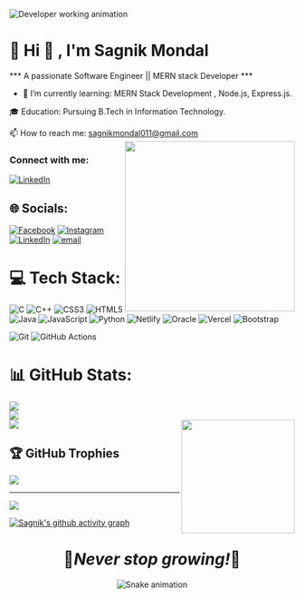 
 <img 
    src="https://user-images.githubusercontent.com/109351602/202650321-7f4da361-f98f-4345-8df4-adf352a11322.gif" 
    alt="Developer working animation" 
    style="max-width: 100%; height: auto; display: block; margin: auto">


# 💫 Hi 👋 , I'm Sagnik Mondal
*** A passionate Software Engineer || MERN stack Developer ***

- 🌱  I’m currently learning: MERN Stack Development , Node.js, Express.js.

🎓 Education: Pursuing B.Tech in Information Technology.

📫 How to reach me: sagnikmondal011@gmail.com 
<img  align="right" src="https://cdn.pixabay.com/animation/2022/09/07/08/55/08-55-43-_512.gif" width="300">

 ### Connect with me:

[![LinkedIn](https://img.shields.io/badge/LinkedIn-blue?logo=linkedin&style=for-the-badge)](https://www.linkedin.com/in/sagnik-mondal-118b08311)
<br>
<!--<img align="right" src="https://profile-counter.glitch.me/{SAgNik-MonDA}/count.svg" alt="sagnik :: Visitor's Count" />-->

## 🌐 Socials:
[![Facebook](https://img.shields.io/badge/Facebook-%231877F2.svg?logo=Facebook&logoColor=white)](https://www.facebook.com/sagnik.mondalbabai.7?mibextid=ZbWKwL) [![Instagram](https://img.shields.io/badge/Instagram-%23E4405F.svg?logo=Instagram&logoColor=white)](https://instagram.com/sagnik_mondal_12) [![LinkedIn](https://img.shields.io/badge/LinkedIn-%230077B5.svg?logo=linkedin&logoColor=white)](https://www.linkedin.com/in/sagnik-mondal-118b08311?utm_source=share&utm_campaign=share_via&utm_content=profile&utm_medium=android_app) [![email](https://img.shields.io/badge/Email-D14836?logo=gmail&logoColor=white)](mailto:sagnikmondal011@gmail.com) 

# 💻  Tech Stack:

![C](https://img.shields.io/badge/c-%2300599C.svg?style=for-the-badge&logo=c&logoColor=white) ![C++](https://img.shields.io/badge/c++-%2300599C.svg?style=for-the-badge&logo=c%2B%2B&logoColor=white) ![CSS3](https://img.shields.io/badge/css3-%231572B6.svg?style=for-the-badge&logo=css3&logoColor=white) ![HTML5](https://img.shields.io/badge/html5-%23E34F26.svg?style=for-the-badge&logo=html5&logoColor=white) ![Java](https://img.shields.io/badge/java-%23ED8B00.svg?style=for-the-badge&logo=openjdk&logoColor=white) ![JavaScript](https://img.shields.io/badge/javascript-%23323330.svg?style=for-the-badge&logo=javascript&logoColor=%23F7DF1E) ![Python](https://img.shields.io/badge/python-3670A0?style=for-the-badge&logo=python&logoColor=ffdd54) ![Netlify](https://img.shields.io/badge/netlify-%23000000.svg?style=for-the-badge&logo=netlify&logoColor=#00C7B7) ![Oracle](https://img.shields.io/badge/Oracle-F80000?style=for-the-badge&logo=oracle&logoColor=white) ![Vercel](https://img.shields.io/badge/vercel-%23000000.svg?style=for-the-badge&logo=vercel&logoColor=white) ![Bootstrap](https://img.shields.io/badge/bootstrap-%238511FA.svg?style=for-the-badge&logo=bootstrap&logoColor=white)

![Git](https://img.shields.io/badge/-Git-F05032?style=flat-square&logo=git&logoColor=white)
![GitHub Actions](https://img.shields.io/badge/-GitHub_Actions-2088FF?style=flat-square&logo=githubactions&logoColor=white)


# 📊 GitHub Stats:
![](https://github-readme-stats.vercel.app/api?username=SAgNik-MonDA&theme=neon&hide_border=false&include_all_commits=true&count_private=false&show_icons=true)<br/>
![](https://nirzak-streak-stats.vercel.app/?user=SAgNik-MonDA&theme=neon&hide_border=false&show_icons=true)<br/>
![](https://github-readme-stats.vercel.app/api/top-langs/?username=SAgNik-MonDA&theme=neon&hide_border=false&include_all_commits=true&count_private=false&layout=compact&show_icons=true&locale=en)
<img  align="right" src="https://media0.giphy.com/media/v1.Y2lkPTc5MGI3NjExMWRhZDFzazJ6YW00YW8zcWh3ZHE4MzFqaHN6bXVwNW10bzV0eTVzZCZlcD12MV9pbnRlcm5hbF9naWZfYnlfaWQmY3Q9cw/jdPMeyv9rn0hZHh8n9/giphy.gif" width="200">


## 🏆 GitHub Trophies
![](https://github-profile-trophy.vercel.app/?username=SAgNik-MonDA&theme=radical&no-frame=false&no-bg=true&margin-w=4)

---
[![](https://visitcount.itsvg.in/api?id=SAgNik-MonDA&icon=0&color=0)](https://visitcount.itsvg.in)

[![Sagnik's github activity graph](https://github-readme-activity-graph.vercel.app/graph?username=SAgNik-MonDA&theme=dracula)](https://github.com/SAgNik-MonDA/github-readme-activity-graph)


<h1 align='center'>🌟<i>Never stop growing!</i>🌟</h1>

<!--    Snake Game Repo View   -->

<div align="center">
  <img src="https://profile-readme-generator.com/assets/snake.svg" alt="Snake animation" />
</div>

